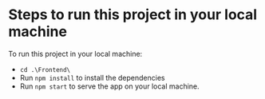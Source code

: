 # Steps to run this project in your local machine

To run this project in your local machine:

- `cd .\Frontend\`
- Run `npm install` to install the dependencies
- Run `npm start` to serve the app on your local machine.
